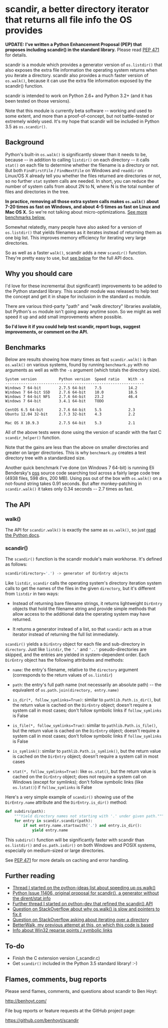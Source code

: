 scandir, a better directory iterator that returns all file info the OS provides
===============================================================================

**UPDATE: I've written a Python Enhancement Proposal (PEP) that proposes
including scandir() in the standard library.** Please read
[PEP 471](http://legacy.python.org/dev/peps/pep-0471/) for details.

scandir is a module which provides a generator version of `os.listdir()` that
also exposes the extra file information the operating system returns when you
iterate a directory. scandir also provides a much faster version of
`os.walk()`, because it can use the extra file information exposed by the
scandir() function.

scandir is intended to work on Python 2.6+ and Python 3.2+ (and it has been
tested on those versions).

Note that this module is currently beta software -- working and used
to some extent, and more than a proof-of-concept, but not
battle-tested or extremely widely used. It's my hope that scandir
will be included in Python 3.5 as `os.scandir()`.


Background
----------

Python's built-in `os.walk()` is significantly slower than it needs to be,
because -- in addition to calling `listdir()` on each directory -- it calls
`stat()` on each file to determine whether the filename is a directory or not.
But both `FindFirstFile` / `FindNextFile` on Windows and `readdir` on Linux/OS
X already tell you whether the files returned are directories or not, so
no further `stat` system calls are needed. In short, you can reduce the number
of system calls from about 2N to N, where N is the total number of files and
directories in the tree.

**In practice, removing all those extra system calls makes `os.walk()` about
7-20 times as fast on Windows, and about 4-5 times as fast on Linux and Mac OS
X.** So we're not talking about micro-optimizations. [See more benchmarks
below.](#benchmarks)

Somewhat relatedly, many people have also asked for a version of
`os.listdir()` that yields filenames as it iterates instead of returning them
as one big list. This improves memory efficiency for iterating very large
directories.

So as well as a faster `walk()`, scandir adds a new `scandir()` function.
They're pretty easy to use, but [see below](#the-api) for the full API docs.


Why you should care
-------------------

I'd love for these incremental (but significant!) improvements to be added to
the Python standard library. This scandir module was released to help test the
concept and get it in shape for inclusion in the standard `os` module.

There are various third-party "path" and "walk directory" libraries available,
but Python's `os` module isn't going away anytime soon. So we might as well
speed it up and add small improvements where possible.

**So I'd love it if you could help test scandir, report bugs, suggest
improvements, or comment on the API.**


Benchmarks
----------

Below are results showing how many times as fast `scandir.walk()` is than
`os.walk()` on various systems, found by running `benchmark.py` with no
arguments as well as with the `-s` argument (which totals the directory size).

```
System version          Python version  Speed ratio    With -s
--------------------------------------------------------------
Windows 7 64-bit        2.7.5 64-bit    7.5            14.2
Windows 7 64-bit SSD    2.7.6 64-bit    10.0           18.5
Windows 7 64-bit NFS    2.7.6 64-bit    23.2           46.4
Windows 7 64-bit        3.4.1 64-bit    TODO

CentOS 6.5 64-bit       2.7.6 64-bit    5.5            2.3
Ubuntu 12.04 32-bit     2.7.3 32-bit    4.3            2.2

Mac OS X 10.9.3         2.7.5 64-bit    5.3            2.1
```

All of the above tests were done using the version of scandir with the fast C
`scandir_helper()` function.

Note that the gains are less than the above on smaller directories and greater
on larger directories. This is why `benchmark.py` creates a test directory
tree with a standardized size.

Another quick benchmark I've done (on Windows 7 64-bit) is running Eli
Bendersky's [pss](https://github.com/eliben/pss) source code searching tool
across a fairly large code tree (4938 files, 598 dirs, 200 MB). Using pss out
of the box with `os.walk()` on a not-found string takes 0.91 seconds. But
after monkey-patching in `scandir.walk()` it takes only 0.34 seconds -- 2.7
times as fast.


The API
-------

### walk()

The API for `scandir.walk()` is exactly the same as `os.walk()`, so just [read
the Python docs](http://docs.python.org/2/library/os.html#os.walk).

### scandir()

The `scandir()` function is the scandir module's main workhorse. It's defined
as follows:

```python
scandir(directory='.') -> generator of DirEntry objects
```

Like `listdir`, `scandir` calls the operating system's directory
iteration system calls to get the names of the files in the given
`directory`, but it's different from `listdir` in two ways:

* Instead of returning bare filename strings, it returns lightweight
  `DirEntry` objects that hold the filename string and provide
  simple methods that allow access to the additional data the
  operating system may have returned.

* It returns a generator instead of a list, so that `scandir` acts
  as a true iterator instead of returning the full list immediately.

`scandir()` yields a `DirEntry` object for each file and
sub-directory in `directory`. Just like `listdir`, the `'.'`
and `'..'` pseudo-directories are skipped, and the entries are
yielded in system-dependent order. Each `DirEntry` object has the
following attributes and methods:

* `name`: the entry's filename, relative to the `directory`
  argument (corresponds to the return values of `os.listdir`)

* `path`: the entry's full path name (not necessarily an absolute
  path) -- the equivalent of `os.path.join(directory, entry.name)`

* `is_dir(*, follow_symlinks=True)`: similar to
  `pathlib.Path.is_dir()`, but the return value is cached on the
  `DirEntry` object; doesn't require a system call in most cases;
  don't follow symbolic links if `follow_symlinks` is False

* `is_file(*, follow_symlinks=True)`: similar to
  `pathlib.Path.is_file()`, but the return value is cached on the
  `DirEntry` object; doesn't require a system call in most cases; 
  don't follow symbolic links if `follow_symlinks` is False

* `is_symlink()`: similar to `pathlib.Path.is_symlink()`, but the
  return value is cached on the `DirEntry` object; doesn't require a
  system call in most cases

* `stat(*, follow_symlinks=True)`: like `os.stat()`, but the
  return value is cached on the `DirEntry` object; does not require a
  system call on Windows (except for symlinks); don't follow symbolic links
  (like `os.lstat()`) if `follow_symlinks` is False

Here's a very simple example of `scandir()` showing use of the
`DirEntry.name` attribute and the `DirEntry.is_dir()` method:

```python
def subdirs(path):
    """Yield directory names not starting with '.' under given path."""
    for entry in scandir.scandir(path):
        if not entry.name.startswith('.') and entry.is_dir():
            yield entry.name
```

This `subdirs()` function will be significantly faster with scandir
than `os.listdir()` and `os.path.isdir()` on both Windows and POSIX
systems, especially on medium-sized or large directories.

See [PEP 471](http://legacy.python.org/dev/peps/pep-0471/) for more
details on caching and error handling.


Further reading
---------------

* [Thread I started on the python-ideas list about speeding up os.walk()](http://mail.python.org/pipermail/python-ideas/2012-November/017770.html)
* [Python Issue 11406, original proposal for scandir(), a generator without the dirent/stat info](http://bugs.python.org/issue11406)
* [Further thread I started on python-dev that refined the scandir() API](http://mail.python.org/pipermail/python-dev/2013-May/126119.html)
* [Question on StackOverflow about why os.walk() is slow and pointers to fix it](http://stackoverflow.com/questions/2485719/very-quickly-getting-total-size-of-folder)
* [Question on StackOverflow asking about iterating over a directory](http://stackoverflow.com/questions/4403598/list-files-in-a-folder-as-a-stream-to-begin-process-immediately)
* [BetterWalk, my previous attempt at this, on which this code is based](https://github.com/benhoyt/betterwalk)
* [Info about Win32 reparse points / symbolic links](http://mail.python.org/pipermail/python-ideas/2012-November/017794.html)


To-do
-----

* Finish the C extension version (_scandir.c)
* Get `scandir()` included in the Python 3.5 standard library! :-)


Flames, comments, bug reports
-----------------------------

Please send flames, comments, and questions about scandir to Ben Hoyt:

http://benhoyt.com/

File bug reports or feature requests at the GitHub project page:

https://github.com/benhoyt/scandir
